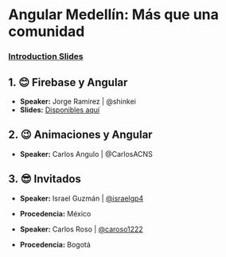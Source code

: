 # Angular Medellín: Más que una comunidad

### [Introduction Slides](https://slides.com/jdjuan/ng-med-5)

## 1. 😊 Firebase y Angular

- **Speaker:** Jorge Ramirez | @shinkei
- **Slides:** [Disponibles aquí](http://slides.com/shinkei/angularfire#/)

## 2. 😉 Animaciones y Angular 

- **Speaker:** Carlos Angulo | @CarlosACNS

## 3. 😎 Invitados

- **Speaker:** Israel Guzmán | [@israelgp4](https://twitter.com/israelgp4)
- **Procedencia:** México

- **Speaker:** Carlos Roso | [@caroso1222](https://twitter.com/caroso1222)
- **Procedencia:** Bogotá
